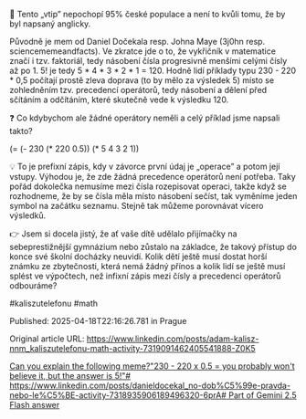 🧐 Tento „vtip” nepochopí 95% české populace a není to kvůli tomu, že by byl napsaný anglicky.


Původně je mem od Daniel Dočekala resp. Johna Maye (3j0hn resp. sciencememeandfacts). Ve zkratce jde o to, že vykřičník v matematice značí i tzv. faktoriál, tedy násobení čísla progresivně menšími celými čísly až po 1. 5! je tedy 5 * 4 * 3 * 2 * 1 = 120. Hodně lidí příklady typu 230 - 220 * 0,5 počítají prostě zleva doprava (to by mělo za výsledek 5) místo se zohledněním tzv. precedencí operátorů, tedy násobení a dělení před sčítáním a odčítáním, které skutečně vede k výsledku 120.


❓ Co kdybychom ale žádné operátory neměli a celý příklad jsme napsali takto?


(= (- 230 (* 220 0.5)) (* 5 4 3 2 1))


💡 To je prefixní zápis, kdy v závorce první údaj je „operace” a potom její vstupy. Výhodou je, že zde žádná precedence operátorů není potřeba. Taky pořád dokolečka nemusíme mezi čísla rozepisovat operaci, takže když se rozhodneme, že by se čísla měla místo násobení sečíst, tak vyměníme jeden symbol na začátku seznamu. Stejně tak můžeme porovnávat vícero výsledků.


👉 Jsem si docela jistý, že ať vaše dítě udělalo přijímačky na sebeprestižnější gymnázium nebo zůstalo na základce, že takový přístup do konce své školní docházky neuvidí. Kolik dětí ještě musí dostat horší známku ze zbytečnosti, která nemá žádný přínos a kolik lidí se ještě musí splést ve výpočtech, než infixní zápis mezi čísly a precedenci operátorů odbouráme?


#kaliszutelefonu #math


Published: 2025-04-18T22:16:26.781 in Prague

Original article URL: https://www.linkedin.com/posts/adam-kalisz-nnm_kaliszutelefonu-math-activity-7319091462405541888-Z0K5

[Can you explain the following meme?"230 - 220 x 0.5 = you probably won't believe it, but the answer is 5!"# https://www.linkedin.com/posts/danieldocekal_no-dob%C5%99e-pravda-nebo-le%C5%BE-activity-7318935906189496320-6prA# Part of Gemini 2.5 Flash answer](./media/faktorial-meme-gemini-2-5-flash-excerpt.png)
